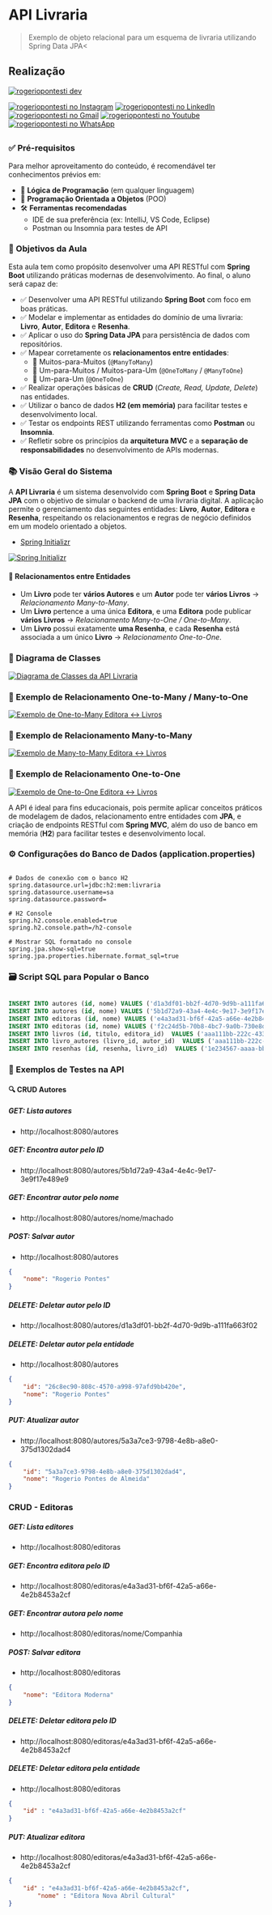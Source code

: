 #   API Livraria

> Exemplo de objeto relacional para um esquema de livraria utilizando Spring Data JPA<

## Realização

[![rogeriopontesti dev](https://i.postimg.cc/9MptbzH0/rogeriopontesti.png)](https://github.com/rogeriopontesti)

[![rogeriopontesti no Instagram](https://i.postimg.cc/J75T2knx/1298747-instagram-brand-logo-social-media-icon.png)](https://www.instagram.com/rogeriopontesti)
[![rogeriopontesti no LinkedIn](https://i.postimg.cc/vH8PFZxs/317725-linkedin-social-icon.png)](https://www.linkedin.com/in/rogeriopontesti)
[![rogeriopontesti no Gmail](https://i.postimg.cc/bN6mzf12/7089163-gmail-google-icon.png)](mailto:rogeriopontesti@gmail.com)
[![rogeriopontesti no Youtube](https://i.postimg.cc/kXyL89g5/4375133-logo-youtube-icon.png)](https://www.youtube.com/@rogeriopontesti)
[![rogeriopontesti no WhatsApp](https://i.postimg.cc/SKtXsVDd/1783351-chatting-messages-social-media-whatsapp-internet-icon.png)](https://wa.me/5548991877781)

##
### ✅ Pré-requisitos

Para melhor aproveitamento do conteúdo, é recomendável ter conhecimentos prévios em:

- 🧠 **Lógica de Programação** (em qualquer linguagem)
- 🧱 **Programação Orientada a Objetos** (POO)
- 🛠️ **Ferramentas recomendadas**
  - IDE de sua preferência (ex: IntelliJ, VS Code, Eclipse)
  - Postman ou Insomnia para testes de API

### 🎯 Objetivos da Aula

Esta aula tem como propósito desenvolver uma API RESTful com **Spring Boot** utilizando práticas modernas de desenvolvimento. Ao final, o aluno será capaz de:

- ✅ Desenvolver uma API RESTful utilizando **Spring Boot** com foco em boas práticas.
- ✅ Modelar e implementar as entidades do domínio de uma livraria: **Livro**, **Autor**, **Editora** e **Resenha**.
- ✅ Aplicar o uso do **Spring Data JPA** para persistência de dados com repositórios.
- ✅ Mapear corretamente os **relacionamentos entre entidades**:
  - 🔄 Muitos-para-Muitos (`@ManyToMany`)
  - 🔁 Um-para-Muitos / Muitos-para-Um (`@OneToMany` / `@ManyToOne`)
  - 🔗 Um-para-Um (`@OneToOne`)
- ✅ Realizar operações básicas de **CRUD** (_Create, Read, Update, Delete_) nas entidades.
- ✅ Utilizar o banco de dados **H2 (em memória)** para facilitar testes e desenvolvimento local.
- ✅ Testar os endpoints REST utilizando ferramentas como **Postman** ou **Insomnia**.
- ✅ Refletir sobre os princípios da **arquitetura MVC** e a **separação de responsabilidades** no desenvolvimento de APIs modernas.

### 📚 Visão Geral do Sistema

A **API Livraria** é um sistema desenvolvido com **Spring Boot** e **Spring Data JPA** com o objetivo de simular o backend de uma livraria digital. A aplicação permite o gerenciamento das seguintes entidades: **Livro**, **Autor**, **Editora** e **Resenha**, respeitando os relacionamentos e regras de negócio definidos em um modelo orientado a objetos.

- [Spring Initializr](https://start.spring.io/)

[![Spring Initializr](https://i.postimg.cc/mZVLcmT7/livraria-start-spring-io.png)](https://i.postimg.cc/mZVLcmT7/livraria-start-spring-io.png)

#### 🔁 Relacionamentos entre Entidades

- Um **Livro** pode ter **vários Autores** e um **Autor** pode ter **vários Livros** → _Relacionamento Many-to-Many_.
- Um **Livro** pertence a uma única **Editora**, e uma **Editora** pode publicar **vários Livros** → _Relacionamento Many-to-One / One-to-Many_.
- Um **Livro** possui exatamente **uma Resenha**, e cada **Resenha** está associada a um único **Livro** → _Relacionamento One-to-One_.

### 📌 Diagrama de Classes

[![Diagrama de Classes da API Livraria](https://i.postimg.cc/W4PPJFzJ/diagrama-de-classes-livraria.png)](https://i.postimg.cc/W4PPJFzJ/diagrama-de-classes-livraria.png)

### 🔄 Exemplo de Relacionamento One-to-Many / Many-to-One

[![Exemplo de One-to-Many Editora ↔ Livros](https://i.postimg.cc/cLyQv1xK/um-para-muitos-e-muitos-para-um.png)](https://i.postimg.cc/cLyQv1xK/um-para-muitos-e-muitos-para-um.png)

### 🔄 Exemplo de Relacionamento Many-to-Many

[![Exemplo de Many-to-Many Editora ↔ Livros](https://i.postimg.cc/mk77wKVZ/muitos-para-muitos.png)](https://i.postimg.cc/mk77wKVZ/muitos-para-muitos.png)

### 🔄 Exemplo de Relacionamento One-to-One

[![Exemplo de One-to-One Editora ↔ Livros](https://i.postimg.cc/kX9SC1f8/um-para-um.png)](https://i.postimg.cc/kX9SC1f8/um-para-um.png)

A API é ideal para fins educacionais, pois permite aplicar conceitos práticos de modelagem de dados, relacionamento entre entidades com **JPA**, e criação de endpoints RESTful com **Spring MVC**, além do uso de banco em memória (**H2**) para facilitar testes e desenvolvimento local.

### ⚙️ Configurações do Banco de Dados (application.properties)

```properties

# Dados de conexão com o banco H2
spring.datasource.url=jdbc:h2:mem:livraria
spring.datasource.username=sa
spring.datasource.password=

# H2 Console
spring.h2.console.enabled=true
spring.h2.console.path=/h2-console

# Mostrar SQL formatado no console
spring.jpa.show-sql=true
spring.jpa.properties.hibernate.format_sql=true

```

### 🗃️ Script SQL para Popular o Banco

```sql

INSERT INTO autores (id, nome) VALUES ('d1a3df01-bb2f-4d70-9d9b-a111fa663f02', 'Machado de Assis');
INSERT INTO autores (id, nome) VALUES ('5b1d72a9-43a4-4e4c-9e17-3e9f17e489e9', 'Clarice Lispector');
INSERT INTO editoras (id, nome) VALUES ('e4a3ad31-bf6f-42a5-a66e-4e2b8453a2cf', 'Companhia das Letras');
INSERT INTO editoras (id, nome) VALUES ('f2c24d5b-70b8-4bc7-9a0b-730e8d539f91', 'Editora Globo');
INSERT INTO livros (id, titulo, editora_id)  VALUES ('aaa111bb-222c-433d-844e-555fff666111', 'Dom Casmurro', 'e4a3ad31-bf6f-42a5-a66e-4e2b8453a2cf');
INSERT INTO livro_autores (livro_id, autor_id)  VALUES ('aaa111bb-222c-433d-844e-555fff666111', 'd1a3df01-bb2f-4d70-9d9b-a111fa663f02');
INSERT INTO resenhas (id, resenha, livro_id)  VALUES ('1e234567-aaaa-bbbb-cccc-12345678eeee', 'Uma obra-prima da literatura brasileira.', 'aaa111bb-222c-433d-844e-555fff666111');

```

### 🧪 Exemplos de Testes na API
#### 🔍 CRUD Autores

##### GET: Lista autores

- http://localhost:8080/autores

##### GET: Encontra autor pelo ID

- http://localhost:8080/autores/5b1d72a9-43a4-4e4c-9e17-3e9f17e489e9

##### GET: Encontrar autor pelo nome

- http://localhost:8080/autores/nome/machado

##### POST: Salvar autor

- http://localhost:8080/autores

```json
{
	"nome": "Rogerio Pontes"
}
```

##### DELETE: Deletar autor pelo ID

- http://localhost:8080/autores/d1a3df01-bb2f-4d70-9d9b-a111fa663f02

##### DELETE: Deletar autor pela entidade

- http://localhost:8080/autores

```json
{
	"id": "26c8ec90-808c-4570-a998-97afd9bb420e",
	"nome": "Rogerio Pontes"
}
```

##### PUT: Atualizar autor

- http://localhost:8080/autores/5a3a7ce3-9798-4e8b-a8e0-375d1302dad4

```json
{
	"id": "5a3a7ce3-9798-4e8b-a8e0-375d1302dad4",
	"nome": "Rogerio Pontes de Almeida"
}
```

### CRUD - Editoras

##### GET: Lista editores

- http://localhost:8080/editoras

##### GET: Encontra editora pelo ID

- http://localhost:8080/editoras/e4a3ad31-bf6f-42a5-a66e-4e2b8453a2cf

##### GET: Encontrar autora pelo nome

- http://localhost:8080/editoras/nome/Companhia

##### POST: Salvar editora

- http://localhost:8080/editoras

```json
{
	"nome": "Editora Moderna"
}
```

##### DELETE: Deletar editora pelo ID

- http://localhost:8080/editoras/e4a3ad31-bf6f-42a5-a66e-4e2b8453a2cf

##### DELETE: Deletar editora pela entidade

- http://localhost:8080/editoras

```json
{
    "id" : "e4a3ad31-bf6f-42a5-a66e-4e2b8453a2cf"
}
```

##### PUT: Atualizar editora

- http://localhost:8080/editoras/e4a3ad31-bf6f-42a5-a66e-4e2b8453a2cf

```json
{
	"id" : "e4a3ad31-bf6f-42a5-a66e-4e2b8453a2cf",
    	"nome" : "Editora Nova Abril Cultural"
}
```
